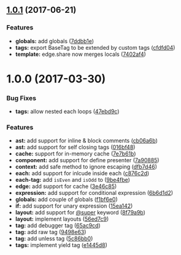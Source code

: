<a name="1.0.1"></a>
## [1.0.1](https://github.com/poppinss/edge/compare/v1.0.0...v1.0.1) (2017-06-21)


### Features

* **globals:** add globals ([7ddbb1e](https://github.com/poppinss/edge/commit/7ddbb1e))
* **tags:** export BaseTag to be extended by custom tags ([cfdfd04](https://github.com/poppinss/edge/commit/cfdfd04))
* **template:** edge.share now merges locals ([7402af4](https://github.com/poppinss/edge/commit/7402af4))



<a name="1.0.0"></a>
# 1.0.0 (2017-03-30)


### Bug Fixes

* **tags:** allow nested each loops ([47ebd9c](https://github.com/poppinss/edge/commit/47ebd9c))


### Features

* **ast:** add support for inline & block comments ([cb06a6b](https://github.com/poppinss/edge/commit/cb06a6b))
* **ast:** add support for self closing tags ([016bf48](https://github.com/poppinss/edge/commit/016bf48))
* **cache:** support for in-memory cache ([7e7b61b](https://github.com/poppinss/edge/commit/7e7b61b))
* **component:** add support for define presenter ([7a90885](https://github.com/poppinss/edge/commit/7a90885))
* **context:** add safe method to ignore escaping ([dfb7d46](https://github.com/poppinss/edge/commit/dfb7d46))
* **each:** add support for inlcude inside each ([c876c2d](https://github.com/poppinss/edge/commit/c876c2d))
* **each-tag:** add `isEven` and `isOdd` to ([9be4fbe](https://github.com/poppinss/edge/commit/9be4fbe))
* **edge:** add support for cache ([3e46c85](https://github.com/poppinss/edge/commit/3e46c85))
* **expression:** add support for conditional expression ([6b6d1d2](https://github.com/poppinss/edge/commit/6b6d1d2))
* **globals:** add couple of globals ([f1bf6e0](https://github.com/poppinss/edge/commit/f1bf6e0))
* **if:** add support for unary expression ([15ea142](https://github.com/poppinss/edge/commit/15ea142))
* **layout:** add support for [@super](https://github.com/super) keyword ([8f79a9b](https://github.com/poppinss/edge/commit/8f79a9b))
* **layout:** implement layouts ([56ed7c9](https://github.com/poppinss/edge/commit/56ed7c9))
* **tag:** add debugger tag ([65ac9cd](https://github.com/poppinss/edge/commit/65ac9cd))
* **tag:** add raw tag ([9498e63](https://github.com/poppinss/edge/commit/9498e63))
* **tag:** add unless tag ([5c86bb0](https://github.com/poppinss/edge/commit/5c86bb0))
* **tags:** implement yield tag ([e1445d8](https://github.com/poppinss/edge/commit/e1445d8))




